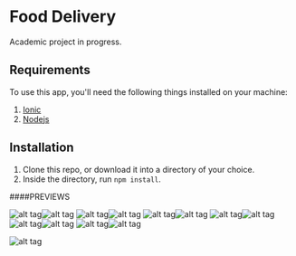 # Food Delivery

Academic project in progress.

## Requirements
To use this app, you'll need the following things installed on your machine:

1. [Ionic](http://ionicframework.com/)
2. [Nodejs](http://nodejs.org)

## Installation
1. Clone this repo, or download it into a directory of your choice.
2. Inside the directory, run ```npm install```.

####PREVIEWS

![alt tag](http://i.imgur.com/9EDEQOL.png)![alt tag](http://i.imgur.com/EpMfLdA.png)
![alt tag](http://i.imgur.com/lpkP715.png)![alt tag](http://i.imgur.com/6Y7oiPl.png)
![alt tag](http://i.imgur.com/W6FllA2.png)![alt tag](http://i.imgur.com/T1SlXsX.png)
![alt tag](http://i.imgur.com/YjMVKqI.png)![alt tag](http://i.imgur.com/1OY9LG5.png)
![alt tag](http://i.imgur.com/VCZNWuS.png)![alt tag](http://i.imgur.com/XNP0dTv.png)
![alt tag](http://i.imgur.com/5QuzmYT.png)![alt tag](http://i.imgur.com/OBm8vll.png)

![alt tag](http://i.imgur.com/0uEhzJV.png)
